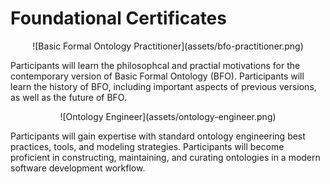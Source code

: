 # Foundational Certificates

<center>![Basic Formal Ontology Practitioner](assets/bfo-practitioner.png)</center>

Participants will learn the philosophcal and practial motivations for the contemporary version of Basic Formal Ontology (BFO). Participants will learn the history of BFO, including important aspects of previous versions, as well as the future of BFO.

<center>![Ontology Engineer](assets/ontology-engineer.png)</center>

Participants will gain expertise with standard ontology engineering best practices, tools, and modeling strategies. Participants will become proficient in constructing, maintaining, and curating ontologies in a modern software development workflow.